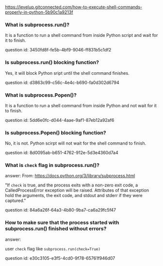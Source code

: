 https://levelup.gitconnected.com/how-to-execute-shell-commands-properly-in-python-5b90c1a9213f

### What is subprocess.run()?

It is a function to run a shell command from inside Python script and wait for it to finish.

question id: 3450fd8f-fe5b-4bf9-9046-ff831b5c1df2


### Is subprocess.run() blocking function?

Yes, it will block Python sript until the shell command finishes.

question id: d3863c99-c56c-4e4c-b690-fa0d302d6794


### What is subprocess.Popen()?

It is a function to run a shell command from inside Python and not wait for it to finish.

question id: 5dd6e0fc-d044-4aae-9af1-87eb12a92af6


### Is subprocess.Popen() blocking function?

No, it is not. Python scirpt will not wait for the shell command to finish.

question id: 8d0095ab-b651-4762-912e-5d3e4360d7a4


### What is `check` flag in subprocess.run()?

answer:
From:
https://docs.python.org/3/library/subprocess.html

"If `check` is true, and the process exits with a non-zero exit code, 
a CalledProcessError exception will be raised. Attributes of that exception 
hold the arguments, the exit code, and stdout and stderr if they were captured."

question id: 84a6a26f-64a3-4b80-9ba7-ca6a29fc5f47


### How to make sure that the process started with subprocess.run() finished without errors?

answer:

user `check` flag like `subprocess.run(check=True)`

question id: e30c3105-e3f5-4cd0-9f78-65761f946d07